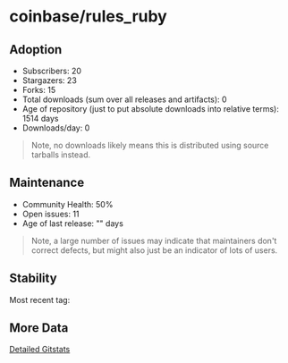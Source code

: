 # coinbase/rules_ruby

## Adoption

- Subscribers: 20
- Stargazers: 23
- Forks: 15
- Total downloads (sum over all releases and artifacts): 0
- Age of repository (just to put absolute downloads into relative terms): 1514 days
- Downloads/day: 0

> Note, no downloads likely means this is distributed using source tarballs instead.

## Maintenance

- Community Health: 50%
- Open issues: 11
- Age of last release: "<No Releases>" days

> Note, a large number of issues may indicate that maintainers don't correct defects, but might also
> just be an indicator of lots of users.

## Stability

Most recent tag: 

## More Data

[Detailed Gitstats](/bazel-catalog/gitstats/coinbase/rules_ruby)

